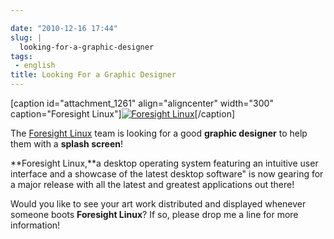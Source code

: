 ```yaml
---

date: "2010-12-16 17:44"
slug: |
  looking-for-a-graphic-designer
tags:
 - english
title: Looking For a Graphic Designer
---
```


\[caption id="attachment_1261" align="aligncenter" width="300"
caption="Foresight Linux"\][![Foresight
Linux](http://www.ogmaciel.com/wp-content/uploads/2010/12/FL.logo_.a4-300x45.png)](http://www.ogmaciel.com/wp-content/uploads/2010/12/FL.logo_.a4.png)\[/caption\]

The [Foresight Linux](http://www.foresightlinux.org) team is looking for
a good **graphic designer** to help them with a **splash screen**!

**Foresight Linux,**a desktop operating system featuring an intuitive
user interface and a showcase of the latest desktop software" is now
gearing for a major release with all the latest and greatest
applications out there!

Would you like to see your art work distributed and displayed whenever
someone boots **Foresight Linux**? If so, please drop me a line for more
information!

